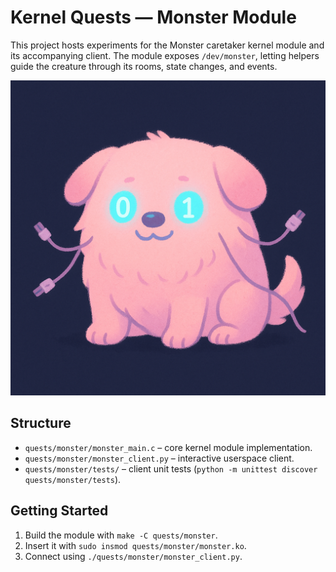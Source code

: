 # Kernel Quests — Monster Module

This project hosts experiments for the Monster caretaker kernel module and its accompanying client. The module exposes `/dev/monster`, letting helpers guide the creature through its rooms, state changes, and events.

![Monster Overview](docs/images/monster-overview.png)

## Structure
- `quests/monster/monster_main.c` – core kernel module implementation.
- `quests/monster/monster_client.py` – interactive userspace client.
- `quests/monster/tests/` – client unit tests (`python -m unittest discover quests/monster/tests`).

## Getting Started
1. Build the module with `make -C quests/monster`.
2. Insert it with `sudo insmod quests/monster/monster.ko`.
3. Connect using `./quests/monster/monster_client.py`.
